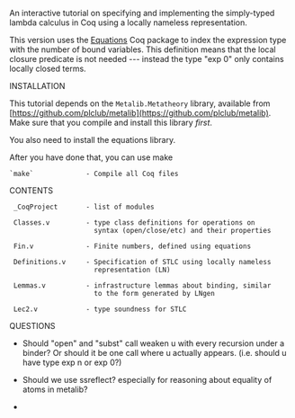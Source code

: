 An interactive tutorial on specifying and implementing the simply-typed
lambda calculus in Coq using a locally nameless representation.

This version uses the [Equations](https://github.com/mattam82/Coq-Equations)
Coq package to index the expression type with the number of bound
variables. This definition means that the local closure predicate is not
needed --- instead the type "exp 0" only contains locally closed terms.


INSTALLATION

  This tutorial depends on the `Metalib.Metatheory` library, available from
  [https://github.com/plclub/metalib](https://github.com/plclub/metalib).
  Make sure that you compile and install this library _first_.

  You also need to install the equations library.

  After you have done that, you can use make

    `make`             - Compile all Coq files

CONTENTS

     _CoqProject       - list of modules

     Classes.v         - type class definitions for operations on 
                         syntax (open/close/etc) and their properties

     Fin.v             - Finite numbers, defined using equations
     
     Definitions.v     - Specification of STLC using locally nameless
                         representation (LN)
                         
     Lemmas.v          - infrastructure lemmas about binding, similar 
                         to the form generated by LNgen
                         
     Lec2.v            - type soundness for STLC


QUESTIONS

- Should "open" and "subst" call weaken u with every recursion under a binder? Or should 
  it be one call where u actually appears.
  (i.e. should u have type exp n or exp 0?)

- Should we use ssreflect? especially for reasoning about equality of atoms in metalib?

- 
